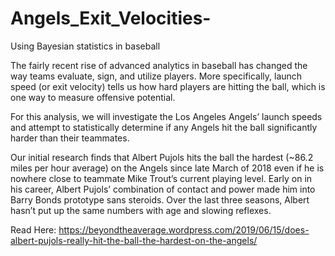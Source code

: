 # Angels_Exit_Velocities-
Using Bayesian statistics in baseball 

The fairly recent rise of advanced analytics in baseball has changed the way teams evaluate, sign, and utilize players. More specifically, launch speed (or exit velocity) tells us how hard players are hitting the ball, which is one way to measure offensive potential.  

For this analysis, we will investigate the Los Angeles Angels’ launch speeds and attempt to statistically determine if any Angels hit the ball significantly harder than their teammates.

Our initial research finds that Albert Pujols hits the ball the hardest (~86.2 miles per hour average) on the Angels since late March of 2018 even if he is nowhere close to teammate Mike Trout’s current playing level. Early on in his career, Albert Pujols’ combination of contact and power made him into Barry Bonds prototype sans steroids. Over the last three seasons, Albert hasn’t put up the same numbers with age and slowing reflexes.

Read Here: https://beyondtheaverage.wordpress.com/2019/06/15/does-albert-pujols-really-hit-the-ball-the-hardest-on-the-angels/
